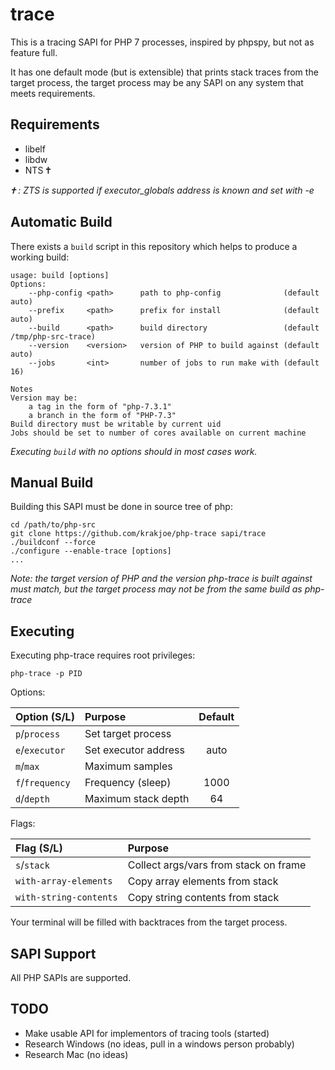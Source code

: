 trace
=====

This is a tracing SAPI for PHP 7 processes, inspired by phpspy, but not as feature full. 

It has one default mode (but is extensible) that prints stack traces from the target process, the target process may be any SAPI on any system that meets requirements.

Requirements
------------

 * libelf
 * libdw
 * NTS 🕇

*🕇 : ZTS is supported if executor_globals address is known and set with -e*

Automatic Build
------------------
    
There exists a `build` script in this repository which helps to produce a working build:

    usage: build [options]
    Options:
        --php-config <path>      path to php-config              (default auto)
        --prefix     <path>      prefix for install              (default auto)
        --build      <path>      build directory                 (default /tmp/php-src-trace)
        --version    <version>   version of PHP to build against (default auto)
        --jobs       <int>       number of jobs to run make with (default 16)

    Notes
    Version may be:
	    a tag in the form of "php-7.3.1"
	    a branch in the form of "PHP-7.3"
    Build directory must be writable by current uid
    Jobs should be set to number of cores available on current machine
    
*Executing `build` with no options should in most cases work.*

Manual Build
------------

Building this SAPI must be done in source tree of php:

    cd /path/to/php-src
    git clone https://github.com/krakjoe/php-trace sapi/trace
    ./buildconf --force
    ./configure --enable-trace [options]
    ...

*Note: the target version of PHP and the version php-trace is built against must match, but the target process may not be from the same build as php-trace*

Executing
---------

Executing php-trace requires root privileges:

    php-trace -p PID
    
Options:

| Option (S/L)  | Purpose               | Default |
|:--------------|:----------------------|:-------:|
|`p`/`process`  | Set target process    |         |
|`e`/`executor` | Set executor address  | auto    |
|`m`/`max`      | Maximum samples       |         |
|`f`/`frequency`| Frequency (sleep)     | 1000    |
|`d`/`depth`    | Maximum stack depth   | 64      |


Flags:

| Flag (S/L)                  | Purpose                                 |
|:----------------------------|:----------------------------------------|
|`s`/`stack`                  | Collect args/vars from stack on frame   |
|`with-array-elements`        | Copy array elements from stack          |
|`with-string-contents`       | Copy string contents from stack         |

Your terminal will be filled with backtraces from the target process.

SAPI Support
------------

All PHP SAPIs are supported.

TODO
----

  * Make usable API for implementors of tracing tools (started)
  * Research Windows (no ideas, pull in a windows person probably)
  * Research Mac (no ideas)
